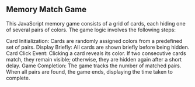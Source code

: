 ## Memory Match Game

This JavaScript memory game consists of a grid of cards, each hiding one of several pairs of colors. The game logic involves the following steps:

Card Initialization: Cards are randomly assigned colors from a predefined set of pairs.
Display Briefly: All cards are shown briefly before being hidden.
Card Click Event: Clicking a card reveals its color. If two consecutive cards match, they remain visible; otherwise, they are hidden again after a short delay.
Game Completion: The game tracks the number of matched pairs. When all pairs are found, the game ends, displaying the time taken to complete.
